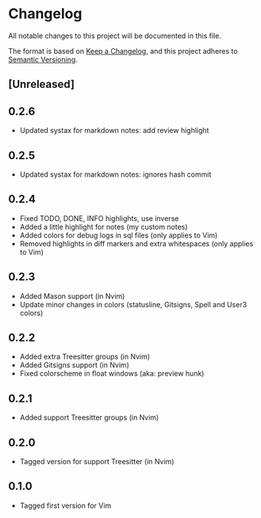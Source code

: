 # Changelog
All notable changes to this project will be documented in this file.

The format is based on [Keep a Changelog](https://keepachangelog.com/en/1.1.0/),
and this project adheres to [Semantic Versioning](https://semver.org).

## [Unreleased]

## 0.2.6
- Updated systax for markdown notes: add review highlight

## 0.2.5
- Updated systax for markdown notes: ignores hash commit

## 0.2.4
- Fixed TODO, DONE, INFO highlights, use inverse
- Added a little highlight for notes (my custom notes)
- Added colors for debug logs in sql files (only applies to Vim)
- Removed highlights in diff markers and extra whitespaces (only applies to Vim)

## 0.2.3
- Added Mason support (in Nvim)
- Update minor changes in colors (statusline, Gitsigns, Spell and User3 colors)

## 0.2.2
- Added extra Treesitter groups (in Nvim)
- Added Gitsigns support (in Nvim)
- Fixed colorscheme in float windows (aka: preview hunk)

## 0.2.1
- Added support Treesitter groups (in Nvim)

## 0.2.0
- Tagged version for support Treesitter (in Nvim)

## 0.1.0
- Tagged first version for Vim

